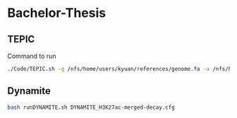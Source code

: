 # Bachelor-Thesis



## TEPIC

Command to run

```bash
./Code/TEPIC.sh -g /nfs/home/users/kyuan/references/genome.fa -a /nfs/home/users/kyuan/references/gencode.vM25.annotation.gtf -b /nfs/data/Hennighausen/02_chipseq/L1/bwa/mergedLibrary/macs/narrowPeak/WT_L1_H3K4me3_R3_peaks.narrowPeak -o Out/H3K4me3_R3-HIC/H3K4me3_R3 -p PWMs/2.1/Clustered_PSEMs/Merged_JASPAR_HOCOMOCO_KELLIS_Mus_musculus.PSEM -c 30 -h /nfs/home/users/kyuan/tmp/L1_merged_loops_tepic.tsv -s 5000
```

## Dynamite

```bash
bash runDYNAMITE.sh DYNAMITE_H3K27ac-merged-decay.cfg
```